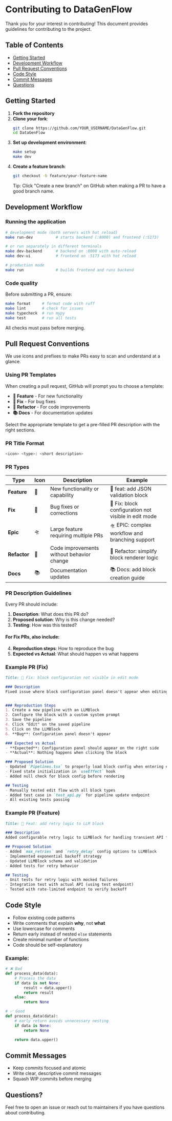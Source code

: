 # Contributing to DataGenFlow

Thank you for your interest in contributing! This document provides guidelines for contributing to the project.

## Table of Contents
- [Getting Started](#getting-started)
- [Development Workflow](#development-workflow)
- [Pull Request Conventions](#pull-request-conventions)
- [Code Style](#code-style)
- [Commit Messages](#commit-messages)
- [Questions](#questions)

## Getting Started

1. **Fork the repository**
2. **Clone your fork**:
   ```bash
   git clone https://github.com/YOUR_USERNAME/DataGenFlow.git
   cd DataGenFlow
   ```
3. **Set up development environment**:
   ```bash
   make setup
   make dev
   ```
4. **Create a feature branch**:
   ```bash
   git checkout -b feature/your-feature-name
   ```
   Tip: Click "Create a new branch" on GitHub when making a PR to have a good branch name.

## Development Workflow

### Running the application
```bash
# development mode (both servers with hot reload)
make run-dev          # starts backend (:8000) and frontend (:5173)

# or run separately in different terminals
make dev-backend      # backend on :8000 with auto-reload
make dev-ui           # frontend on :5173 with hot reload

# production mode
make run              # builds frontend and runs backend
```

### Code quality
Before submitting a PR, ensure:
```bash
make format     # format code with ruff
make lint       # check for issues
make typecheck  # run mypy
make test       # run all tests
```

All checks must pass before merging.

## Pull Request Conventions

We use icons and prefixes to make PRs easy to scan and understand at a glance.

### Using PR Templates

When creating a pull request, GitHub will prompt you to choose a template:
- **🚀 Feature** - For new functionality
- **🧩 Fix** - For bug fixes
- **📐 Refactor** - For code improvements
- **📚 Docs** - For documentation updates

Select the appropriate template to get a pre-filled PR description with the right sections.

### PR Title Format

```bash
<icon> <type>: <short description>
```

### PR Types

| Type | Icon | Description | Example |
|------|------|-------------|---------|
| **Feature** | 🚀 | New functionality or capability | 🚀 feat: add JSON validation block |
| **Fix** | 🧩 | Bug fixes or corrections | 🧩 Fix: block configuration not visible in edit mode |
| **Epic** | 🛸 | Large feature requiring multiple PRs | 🛸 EPIC: complex workflow and branching support |
| **Refactor** | 📐 | Code improvements without behavior change | 📐 Refactor: simplify block renderer logic |
| **Docs** | 📚 | Documentation updates | 📚 Docs: add block creation guide |

### PR Description Guidelines

Every PR should include:

1. **Description**: What does this PR do?
2. **Proposed solution**: Why is this change needed?
3. **Testing**: How was this tested?

#### For Fix PRs, also include:
4. **Reproduction steps**: How to reproduce the bug
5. **Expected vs Actual**: What should happen vs what happens

### Example PR (Fix)

```markdown
Title: 🧩 Fix: block configuration not visible in edit mode

### Description
Fixed issue where block configuration panel doesn't appear when editing existing pipelines.


### Reproduction Steps
1. Create a new pipeline with an LLMBlock
2. Configure the block with a custom system prompt
3. Save the pipeline
4. Click "Edit" on the saved pipeline
5. Click on the LLMBlock
6. **Bug**: Configuration panel doesn't appear

### Expected vs Actual
- **Expected**: Configuration panel should appear on the right side
- **Actual**: Nothing happens when clicking the block

### Proposed Solution
- Updated `Pipelines.tsx` to properly load block config when entering edit mode
- Fixed state initialization in `useEffect` hook
- Added null check for block config before rendering

## Testing
- Manually tested edit flow with all block types
- Added test case in `test_api.py` for pipeline update endpoint
- All existing tests passing
```

### Example PR (Feature)

```markdown
Title: 🚀 Feat: add retry logic to LLM block

### Description
Added configurable retry logic to LLMBlock for handling transient API failures. LLM API calls can fail due to rate limits, network issues, or temporary outages. Without retries, entire pipeline executions fail, wasting compute and time.

## Proposed Solution
- Added `max_retries` and `retry_delay` config options to LLMBlock
- Implemented exponential backoff strategy
- Updated LLMBlock schema and validation
- Added tests for retry behavior

## Testing
- Unit tests for retry logic with mocked failures
- Integration test with actual API (using test endpoint)
- Tested with rate-limited endpoint to verify backoff
```

## Code Style

- Follow existing code patterns
- Write comments that explain **why**, not **what**
- Use lowercase for comments
- Return early instead of nested `else` statements
- Create minimal number of functions
- Code should be self-explanatory

### Example:

```python
# ❌ Bad
def process_data(data):
    # Process the data
    if data is not None:
        result = data.upper()
        return result
    else:
        return None

# ✅ Good
def process_data(data):
    # early return avoids unnecessary nesting
    if data is None:
        return None

    return data.upper()
```

## Commit Messages

- Keep commits focused and atomic
- Write clear, descriptive commit messages
- Squash WIP commits before merging

## Questions?

Feel free to open an issue or reach out to maintainers if you have questions about contributing.


